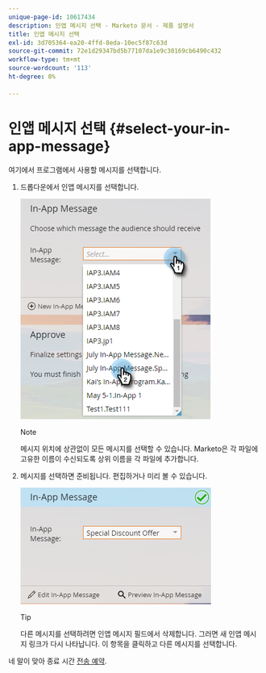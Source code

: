 ```yaml
---
unique-page-id: 10617434
description: 인앱 메시지 선택 - Marketo 문서 - 제품 설명서
title: 인앱 메시지 선택
exl-id: 3d705364-ea20-4ffd-8eda-10ec5f87c63d
source-git-commit: 72e1d29347bd5b77107da1e9c30169cb6490c432
workflow-type: tm+mt
source-wordcount: '113'
ht-degree: 0%

---
```


# 인앱 메시지 선택 {#select-your-in-app-message}

여기에서 프로그램에서 사용할 메시지를 선택합니다.

1. 드롭다운에서 인앱 메시지를 선택합니다.

   ![](assets/image2016-5-9-15-3a43-3a3.png)

   >[!NOTE]
   >
   >메시지 위치에 상관없이 모든 메시지를 선택할 수 있습니다. Marketo은 각 파일에 고유한 이름이 수신되도록 상위 이름을 각 파일에 추가합니다.

1. 메시지를 선택하면 준비됩니다. 편집하거나 미리 볼 수 있습니다.

   ![](assets/image2016-5-9-15-3a41-3a48.png)

   >[!TIP]
   >
   >다른 메시지를 선택하려면 인앱 메시지 필드에서 삭제합니다. 그러면 새 인앱 메시지 링크가 다시 나타납니다. 이 항목을 클릭하고 다른 메시지를 선택합니다.

네 말이 맞아 종료 시간 [전송 예약](/help/marketo/product-docs/mobile-marketing/in-app-messages/sending-your-in-app-message/schedule-your-in-app-message.md).
